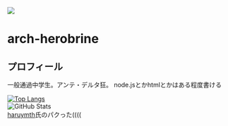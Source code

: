 ![](https://komarev.com/ghpvc/?username=arch-herobrine)  
# arch-herobrine
## プロフィール
一般通過中学生。アンテ・デルタ狂。
node.jsとかhtmlとかはある程度書ける

[![Top Langs](https://github-readme-stats.vercel.app/api/top-langs/?username=arch-herobrine&layout=compact&langs_count=6&theme=dark)](https://github.com/anuraghazra/github-readme-stats)<br>
![GitHub Stats](https://github-readme-stats.vercel.app/api?username=arch-herobrine&show_icons=true&theme=radical)<br>
[haruymth](https://github.com/haruymth)氏のパクった((((

